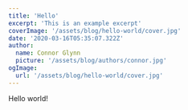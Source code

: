 ```yaml
---
title: 'Hello'
excerpt: 'This is an example excerpt'
coverImage: '/assets/blog/hello-world/cover.jpg'
date: '2020-03-16T05:35:07.322Z'
author:
  name: Connor Glynn
  picture: '/assets/blog/authors/connor.jpg'
ogImage:
  url: '/assets/blog/hello-world/cover.jpg'
---
```


Hello world!
